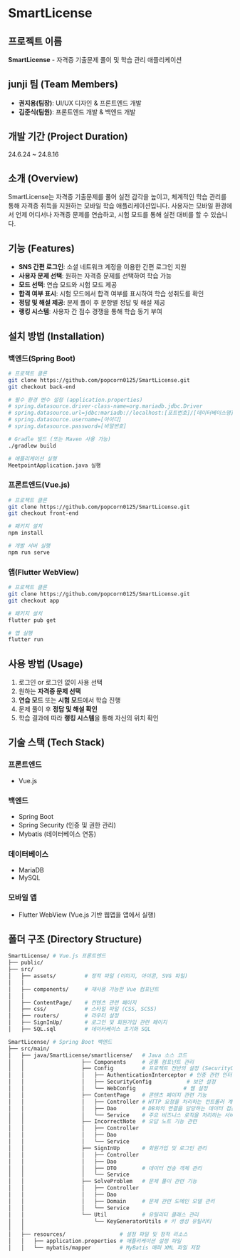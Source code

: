 # SmartLicense

## 프로젝트 이름

**SmartLicense** - 자격증 기출문제 풀이 및 학습 관리 애플리케이션

## junji 팀 (Team Members)
- **권지용(팀장)**: UI/UX 디자인 & 프론트엔드 개발
- **김준식(팀원)**: 프론트엔드 개발 & 백엔드 개발

## 개발 기간 (Project Duration)
24.6.24 ~ 24.8.16

## 소개 (Overview)

SmartLicense는 자격증 기출문제를 풀어 실전 감각을 높이고, 체계적인 학습 관리를 통해 자격증 취득을 지원하는 모바일 학습 애플리케이션입니다. 사용자는 모바일 환경에서 언제 어디서나 자격증 문제를 연습하고, 시험 모드를 통해 실전 대비를 할 수 있습니다.

## 기능 (Features)

- **SNS 간편 로그인**: 소셜 네트워크 계정을 이용한 간편 로그인 지원
- **사용자 문제 선택**: 원하는 자격증 문제를 선택하여 학습 가능
- **모드 선택**: 연습 모드와 시험 모드 제공
- **합격 여부 표시**: 시험 모드에서 합격 여부를 표시하여 학습 성취도를 확인
- **정답 및 해설 제공**: 문제 풀이 후 문항별 정답 및 해설 제공
- **랭킹 시스템**: 사용자 간 점수 경쟁을 통해 학습 동기 부여

## 설치 방법 (Installation)

### 백엔드(Spring Boot)
```bash
# 프로젝트 클론
git clone https://github.com/popcorn0125/SmartLicense.git
git checkout back-end

# 필수 환경 변수 설정 (application.properties)
# spring.datasource.driver-class-name=org.mariadb.jdbc.Driver
# spring.datasource.url=jdbc:mariadb://localhost:[포트번호]/[데이터베이스명]
# spring.datasource.username=[아이디]
# spring.datasource.password=[비밀번호]

# Gradle 빌드 (또는 Maven 사용 가능)
./gradlew build

# 애플리케이션 실행
MeetpointApplication.java 실행
```

### 프론트엔드(Vue.js)
```bash
# 프로젝트 클론
git clone https://github.com/popcorn0125/SmartLicense.git
git checkout front-end

# 패키지 설치
npm install

# 개발 서버 실행
npm run serve
```

### 앱(Flutter WebView)
```bash
# 프로젝트 클론
git clone https://github.com/popcorn0125/SmartLicense.git
git checkout app

# 패키지 설치
flutter pub get

# 앱 실행
flutter run
```

## 사용 방법 (Usage)

1. 로그인 or 로그인 없이 사용 선택
2. 원하는 **자격증 문제 선택**
3. **연습 모드** 또는 **시험 모드**에서 학습 진행
4. 문제 풀이 후 **정답 및 해설 확인**
5. 학습 결과에 따라 **랭킹 시스템**을 통해 자신의 위치 확인

## 기술 스택 (Tech Stack)

### 프론트엔드
- Vue.js

### 백엔드
- Spring Boot
- Spring Security (인증 및 권한 관리)
- Mybatis (데이터베이스 연동)

### 데이터베이스
- MariaDB
- MySQL

### 모바일 앱
- Flutter WebView (Vue.js 기반 웹앱을 앱에서 실행)

## 폴더 구조 (Directory Structure)

```bash
SmartLicense/ # Vue.js 프론트엔드
├── public/               
├── src/
│   ├── assets/         # 정적 파일 (이미지, 아이콘, SVG 파일)
│   │
│   ├── components/     # 재사용 가능한 Vue 컴포넌트
│   │
│   ├── ContentPage/    # 컨텐츠 관련 페이지
│   ├── css/            # 스타일 파일 (CSS, SCSS)
│   ├── routers/        # 라우터 설정
│   ├── SignInUp/       # 로그인 및 회원가입 관련 페이지
│   ├── SQL.sql         # 데이터베이스 초기화 SQL
```

```bash
SmartLicense/ # Spring Boot 백엔드
├── src/main/
│   ├── java/SmartLicense/smartlicense/   # Java 소스 코드
│   │                  ├── Components     # 공통 컴포넌트 관리
│   │                  ├── Config         # 프로젝트 전반의 설정 (SecurityConfig, WebConfig 등)
│   │                  │   ├── AuthenticationInterceptor # 인증 관련 인터셉터
│   │                  │   ├── SecurityConfig           # 보안 설정
│   │                  │   └── WebConfig               # 웹 설정
│   │                  ├── ContentPage    # 콘텐츠 페이지 관련 기능
│   │                  │   ├── Controller # HTTP 요청을 처리하는 컨트롤러 계층
│   │                  │   ├── Dao        # DB와의 연결을 담당하는 데이터 접근 계층
│   │                  │   └── Service    # 주요 비즈니스 로직을 처리하는 서비스 계층
│   │                  ├── IncorrectNote  # 오답 노트 기능 관련
│   │                  │   ├── Controller 
│   │                  │   ├── Dao        
│   │                  │   └── Service    
│   │                  ├── SignInUp       # 회원가입 및 로그인 관리
│   │                  │   ├── Controller 
│   │                  │   ├── Dao        
│   │                  │   ├── DTO        # 데이터 전송 객체 관리
│   │                  │   └── Service    
│   │                  ├── SolveProblem   # 문제 풀이 관련 기능
│   │                  │   ├── Controller 
│   │                  │   ├── Dao        
│   │                  │   ├── Domain     # 문제 관련 도메인 모델 관리
│   │                  │   └── Service    
│   │                  └── Util           # 유틸리티 클래스 관리
│   │                      └── KeyGeneratorUtils # 키 생성 유틸리티
│   │
│   ├── resources/                 # 설정 파일 및 정적 리소스
│   │   ├── application.properties # 애플리케이션 설정 파일
│   │   └── mybatis/mapper         # MyBatis 매퍼 XML 파일 저장
```

